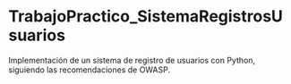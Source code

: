 # TrabajoPractico_SistemaRegistrosUsuarios
Implementación de un sistema de registro de usuarios con Python, siguiendo las recomendaciones de OWASP.
